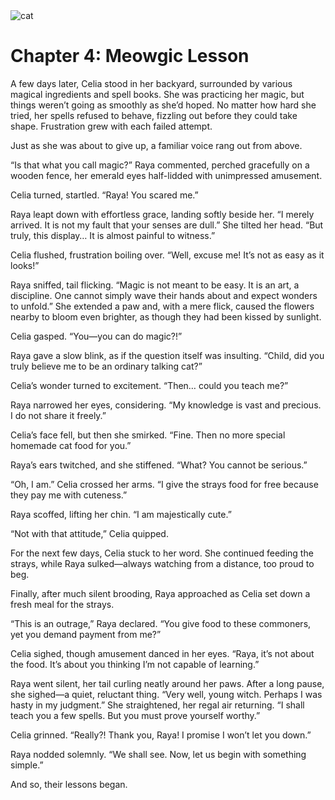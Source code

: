 <img src="https://cdn-icons-png.flaticon.com/256/18548/18548573.png" alt="cat" class="icon">

# Chapter 4: Meowgic Lesson
<div class="decorative-line"></div>

 

A few days later, Celia stood in her backyard, surrounded by various magical ingredients and spell books. She was practicing her magic, but things weren’t going as smoothly as she’d hoped. No matter how hard she tried, her spells refused to behave, fizzling out before they could take shape. Frustration grew with each failed attempt. 

Just as she was about to give up, a familiar voice rang out from above. 

“Is that what you call magic?” Raya commented, perched gracefully on a wooden fence, her emerald eyes half-lidded with unimpressed amusement. 

Celia turned, startled. “Raya! You scared me.” 

Raya leapt down with effortless grace, landing softly beside her. “I merely arrived. It is not my fault that your senses are dull.” She tilted her head. “But truly, this display… It is almost painful to witness.” 

Celia flushed, frustration boiling over. “Well, excuse me! It’s not as easy as it looks!” 

Raya sniffed, tail flicking. “Magic is not meant to be easy. It is an art, a discipline. One cannot simply wave their hands about and expect wonders to unfold.” She extended a paw and, with a mere flick, caused the flowers nearby to bloom even brighter, as though they had been kissed by sunlight. 

Celia gasped. “You—you can do magic?!” 

Raya gave a slow blink, as if the question itself was insulting. “Child, did you truly believe me to be an ordinary talking cat?” 

Celia’s wonder turned to excitement. “Then… could you teach me?” 

Raya narrowed her eyes, considering. “My knowledge is vast and precious. I do not share it freely.” 

Celia’s face fell, but then she smirked. “Fine. Then no more special homemade cat food for you.” 

Raya’s ears twitched, and she stiffened. “What? You cannot be serious.” 

“Oh, I am.” Celia crossed her arms. “I give the strays food for free because they pay me with cuteness.” 

Raya scoffed, lifting her chin. “I am majestically cute.” 

“Not with that attitude,” Celia quipped. 

For the next few days, Celia stuck to her word. She continued feeding the strays, while Raya sulked—always watching from a distance, too proud to beg. 

Finally, after much silent brooding, Raya approached as Celia set down a fresh meal for the strays. 

“This is an outrage,” Raya declared. “You give food to these commoners, yet you demand payment from me?” 

Celia sighed, though amusement danced in her eyes. “Raya, it’s not about the food. It’s about you thinking I’m not capable of learning.” 

Raya went silent, her tail curling neatly around her paws. After a long pause, she sighed—a quiet, reluctant thing. “Very well, young witch. Perhaps I was hasty in my judgment.” She straightened, her regal air returning. “I shall teach you a few spells. But you must prove yourself worthy.” 

Celia grinned. “Really?! Thank you, Raya! I promise I won’t let you down.” 

Raya nodded solemnly. “We shall see. Now, let us begin with something simple.” 

And so, their lessons began.